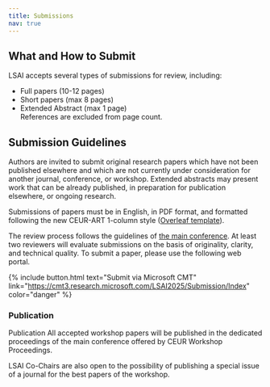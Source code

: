 ```yaml
---
title: Submissions
nav: true
---
```


## What and How to Submit
LSAI accepts several types of submissions for review, including:

* Full papers (10-12 pages)
* Short papers (max 8 pages)
* Extended Abstract (max 1 page)<br>
References are excluded from page count.

## Submission Guidelines
Authors are invited to submit original research papers which have not been published elsewhere and which are not currently under consideration for another journal, conference, or workshop. Extended abstracts may present work that can be already published, in preparation for publication elsewhere, or ongoing research.

Submissions of papers must be in English, in PDF format, and formatted following the new CEUR-ART 1-column style ([Overleaf template](https://www.overleaf.com/latex/templates/template-for-submissions-to-ceur-workshop-proceedings-ceur-ws-dot-org/wqyfdgftmcfw)).

The review process follows the guidelines of [the main conference](https://hhai-conference.org/2025/). At least two reviewers will evaluate submissions on the basis of originality, clarity, and technical quality. To submit a paper, please use the following web portal.

{% include button.html text="Submit via Microsoft CMT" link="https://cmt3.research.microsoft.com/LSAI2025/Submission/Index" color="danger" %}

### Publication

Publication
All accepted workshop papers will be published in the dedicated proceedings of the main conference offered by CEUR Workshop Proceedings.

LSAI Co-Chairs are also open to the possibility of publishing a special issue of a journal for the best papers of the workshop.
